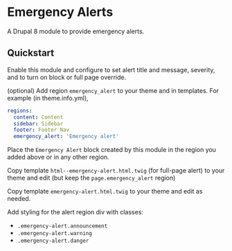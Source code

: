 # Emergency Alerts

A Drupal 8 module to provide emergency alerts.

## Quickstart

Enable this module and configure to set alert title and message, severity, and to turn on block or full page override.

(optional) Add region `emergency_alert` to your theme and in templates. For example (in theme.info.yml),

```yml
regions:
  content: Content
  sidebar: Sidebar
  footer: Footer Nav
  emergency_alert: 'Emergency alert'
```

Place the `Emergency Alert` block created by this module in the region you added above or in any other region.

Copy template `html--emergency-alert.html.twig` (for full-page alert) to your theme and edit (but keep the `page.emergency_alert` region)

Copy template `emergency-alert.html.twig` to your theme and edit as needed.

Add styling for the alert region div with classes:

- `.emergency-alert.announcement`
- `.emergency-alert.warning`
- `.emergency-alert.danger`